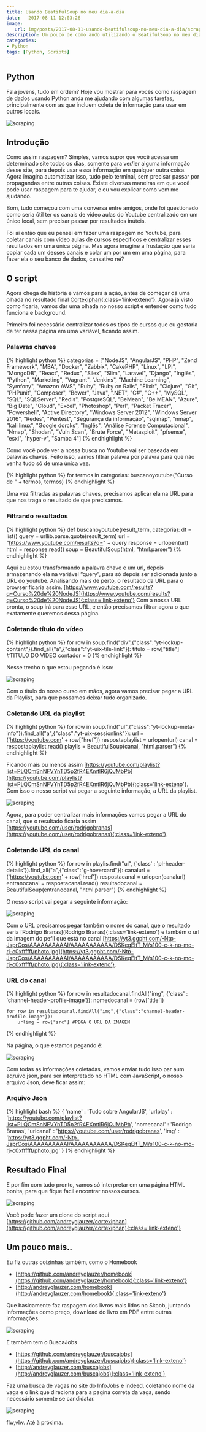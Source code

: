 ```yaml
---
title: Usando BeatifulSoup no meu dia-a-dia
date:   2017-08-11 12:03:26
image:
   url: img/posts/2017-08-11-usando-beatifulsoup-no-meu-dia-a-dia/scraping.jpg
description: Um pouco de como ando utilizando o BeatifulSoup no meu dia-a-dia!
categories:
- Python
tags: [Python, Scripts]
---
```


## Python

Fala jovens, tudo em ordem? Hoje vou mostrar para vocês como raspagem de dados usando Python anda me ajudando com algumas tarefas, principalmente com as que incluem coleta de informação para usar em outros locais.


![scraping](img/posts/2017-08-11-usando-beatifulsoup-no-meu-dia-a-dia/scraping.jpg)

## Introdução

Como assim raspagem? Simples, vamos supor que você acessa um determinado site todos os dias, somente para ver/ler alguma informação desse site, para depois usar essa informação em qualquer outra coisa. Agora imagina automatizar isso, tudo pelo terminal, sem precisar passar por propagandas entre outras coisas. Existe diversas maneiras em que você pode usar raspagem para te ajudar, e eu vou explicar como vem me ajudando.

Bom, tudo começou com uma conversa entre amigos, onde foi questionado como seria útil ter os canais de vídeo aulas do Youtube centralizado em um único local, sem precisar passar por resultados inúteis.

Foi aí então que eu pensei em fazer uma raspagem no Youtube, para coletar canais com vídeo aulas de cursos específicos e centralizar esses resultados em uma única página. Mas agora imagine a frustação que seria copiar cada um desses canais e colar um por um em uma página, para fazer ela o seu banco de dados, cansativo né?

## O script

Agora chega de história e vamos para a ação, antes de começar dá uma olhada no resultado final [Cortexiphan](https://andreyglauzer.com/cortexiphan){:class='link-exteno'}. Agora já visto como ficaria, vamos dar uma olhada no nosso script e entender como tudo funciona e background.

Primeiro foi necessário centralizar todos os tipos de cursos que eu gostaria de ter nessa página em uma variável, ficando assim.

### Palavras chaves

{% highlight python %}
categorias = ["NodeJS", "AngularJS", "PHP", "Zend Framework", "MBA", "Docker", "Zabbix", "CakePHP", "Linux", "LPI", "MongoDB", "React", "Redux", "Silex", "Slim", "Laravel", "Django", "Inglês", "Python", "Marketing", "Vagrant", "Jenkins", "Machine Learning", "Symfony", "Amazon AWS", "Ruby", "Ruby on Rails", "Elixir", "Clojure", "Git", "PHPunit", "Composer", "Bower", "Java", ".NET", "C#", "C++", "MySQL", "SQL", "SQLServer", "Redis", "PostgreSQL", "BeMean", "Be MEAN", "Azure", "Big Date", "Cloud", "Excel", "Photoshop", "Perl", "Packet Tracer", "Powershell", "Active Directory", "Windows Server 2012", "Windows Server 2016", "Redes", "Pentest", "Segurança da informação", "sqlmap", "nmap", "kali linux", "Google dorcks", "Inglês", "Análise Forense Computacional", "Nmap", "Shodan", "Vuln Scan", "Brute Force", "Metasploit", "pfsense", "esxi", "hyper-v", "Samba 4"]
{% endhighlight %}

Como você pode ver a nossa busca no Youtube vai ser baseada em palavras chaves. Feito isso, vamos filtrar palavra por palavra para que não venha tudo só de uma única vez.


{% highlight python %}
for termos in categorias:
    buscanoyoutube("Curso de " + termos, termos)
{% endhighlight %}

Uma vez filtradas as palavras chaves, precisamos aplicar ela na URL para que nos traga o resultado de que precisamos.

### Filtrando resultados

{% highlight python %}
def buscanoyoutube(result_term, categoria):
    dt = list()
    query = urllib.parse.quote(result_term)
    url = "https://www.youtube.com/results?q=" + query
    response = urlopen(url)
    html = response.read()
    soup = BeautifulSoup(html, "html.parser")
{% endhighlight %}

Aqui eu estou transformando a palavra chave e um url, depois armazenando ela na variável “query”, para só depois ser adicionada junto a URL do youtube. Analisando mais de perto, o resultado da URL para o browser ficaria assim. [https://www.youtube.com/results?q=Curso%20de%20NodeJS](https://www.youtube.com/results?q=Curso%20de%20NodeJS){:class='link-exteno'}
Com a nossa URL pronta, o soup irá para esse URL, e então precisamos filtrar agora o que exatamente queremos dessa página.

### Coletando título do vídeo

{% highlight python %}
for row in soup.find("div",{"class":"yt-lockup-content"}).find_all("a",{"class":"yt-uix-tile-link"}):
    titulo = row["title"] #TITULO DO VIDEO
    contador = 0
{% endhighlight %}

Nesse trecho o que estou pegando é isso:

![scraping](img/posts/2017-08-11-usando-beatifulsoup-no-meu-dia-a-dia/01.PNG)

Com o titulo do nosso curso em mãos, agora vamos precisar pegar a URL da Playlist, para que possamos deixar tudo organizado.

### Coletando URL da playlist

{% highlight python %}
for row in soup.find("ul",{"class":"yt-lockup-meta-info"}).find_all("a",{"class":"yt-uix-sessionlink"}):
    url = ('https://youtube.com' + row["href"])
    respostaplaylist = urlopen(url)
    canal = respostaplaylist.read()
    playlis = BeautifulSoup(canal, "html.parser")
{% endhighlight %}

Ficando mais ou menos assim [https://youtube.com/playlist?list=PLQCmSnNFVYnTD5p2fR4EXmtlR6jQJMbPb](https://youtube.com/playlist?list=PLQCmSnNFVYnTD5p2fR4EXmtlR6jQJMbPb){:class='link-exteno'}. Com isso o nosso script vai pegar a seguinte informação, a URL da playlist.

![scraping](img/posts/2017-08-11-usando-beatifulsoup-no-meu-dia-a-dia/02.PNG)

Agora, para poder centralizar mais informações vamos pegar a URL do canal, que o resultado ficaria assim [https://youtube.com/user/rodrigobranas](https://youtube.com/user/rodrigobranas){:class='link-exteno'}.

### Coletando URL do canal

{% highlight python %}
for row in playlis.find("ul", {'class' : 'pl-header-details'}).find_all("a",{"class":"g-hovercard"}):
    canalurl = ('https://youtube.com' + row['href'])
    respostacanal = urlopen(canalurl)
    entranocanal = respostacanal.read()
    resultadocanal = BeautifulSoup(entranocanal, "html.parser")
{% endhighlight %}

O nosso script vai pegar a seguinte informação:

![scraping](img/posts/2017-08-11-usando-beatifulsoup-no-meu-dia-a-dia/03.PNG)

Com o URL precisamos pegar também o nome do canal, que o resultado seria [Rodrigo Branas](Rodrigo Branas){:class='link-exteno'} e também o url da imagem do pefil que está no canal [https://yt3.ggpht.com/-Ntp-JsprCos/AAAAAAAAAAI/AAAAAAAAAAA/DSKegEltT_M/s100-c-k-no-mo-rj-c0xffffff/photo.jpg](https://yt3.ggpht.com/-Ntp-JsprCos/AAAAAAAAAAI/AAAAAAAAAAA/DSKegEltT_M/s100-c-k-no-mo-rj-c0xffffff/photo.jpg){:class='link-exteno'}.

### URL do canal

{% highlight python %}
for row in resultadocanal.findAll("img", {'class' : 'channel-header-profile-image'}):
    nomedocanal = (row['title'])

    for row in resultadocanal.findAll("img",{"class":"channel-header-profile-image"}):
        urlimg = row["src"] #PEGA O URL DA IMAGEM
{% endhighlight %}

Na página, o que estamos pegando é:

![scraping](img/posts/2017-08-11-usando-beatifulsoup-no-meu-dia-a-dia/04.PNG)

Com todas as informações coletadas, vamos enviar tudo isso par aum aqruivo json, para ser interpretado no HTML com JavaScript, o nosso arquivo Json, deve ficar assim:

### Arquivo Json

{% highlight bash %}
{
    'name'      : 'Tudo sobre AngularJS',
    'urlplay'   : 'https://youtube.com/playlist?list=PLQCmSnNFVYnTD5p2fR4EXmtlR6jQJMbPb',
    'nomecanal' : 'Rodrigo Branas',
    'urlcanal'  : 'https://youtube.com/user/rodrigobranas',
    'img'       : 'https://yt3.ggpht.com/-Ntp-JsprCos/AAAAAAAAAAI/AAAAAAAAAAA/DSKegEltT_M/s100-c-k-no-mo-rj-c0xffffff/photo.jpg'
}
{% endhighlight %}

## Resultado Final

E por fim com tudo pronto, vamos só interpretar em uma página HTML bonita, para que fique facil encontrar nossos cursos.

![scraping](img/posts/2017-08-11-usando-beatifulsoup-no-meu-dia-a-dia/05.PNG)

Você pode fazer um clone do script aqui [https://github.com/andreyglauzer/cortexiphan](https://github.com/andreyglauzer/cortexiphan){:class='link-exteno'}

## Um pouco mais..

Eu fiz outras coizinhas também, como o Homebook

- [https://github.com/andreyglauzer/homebook](https://github.com/andreyglauzer/homebook){:class='link-exteno'}
- [http://andreyglauzer.com/homebook](http://andreyglauzer.com/homebook){:class='link-exteno'}

Que basicamente faz raspagem dos livros mais lidos no Skoob, juntando informações como preço, download do livro em PDF entre outras informações.

![scraping](img/posts/2017-08-11-usando-beatifulsoup-no-meu-dia-a-dia/06.PNG)

E também tem o BuscaJobs

- [https://github.com/andreyglauzer/buscajobs](https://github.com/andreyglauzer/buscajobs){:class='link-exteno'}
- [http://andreyglauzer.com/buscajobs](http://andreyglauzer.com/buscajobs){:class='link-exteno'}

Faz uma busca de vagas no site do InfoJobs e indeed, coletando nome da vaga e o link que direciona para a pagina correta da vaga, sendo necessário somente se candidatar.

![scraping](img/posts/2017-08-11-usando-beatifulsoup-no-meu-dia-a-dia/07.PNG)

flw,vlw. Até à próxima.
